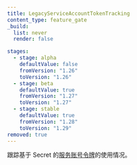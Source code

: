 ```yaml
---
title: LegacyServiceAccountTokenTracking
content_type: feature_gate
_build:
  list: never
  render: false

stages:
  - stage: alpha
    defaultValue: false
    fromVersion: "1.26"  
    toVersion: "1.26" 
  - stage: beta
    defaultValue: true
    fromVersion: "1.27"  
    toVersion: "1.27" 
  - stage: stable
    defaultValue: true
    fromVersion: "1.28"  
    toVersion: "1.29" 
removed: true
---
```


<!--
Track usage of Secret-based
[service account tokens](/docs/concepts/security/service-accounts/#get-a-token).
-->
跟踪基于 Secret
的[服务账号令牌](/zh-cn/docs/concepts/security/service-accounts/#get-a-token)的使用情况。
